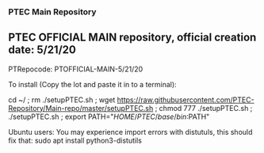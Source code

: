 ### PTEC Main Repository&nbsp;
PTEC OFFICIAL MAIN repository, official creation date: 5/21/20
---
PTRepocode: PTOFFICIAL-MAIN-5/21/20


To install (Copy the lot and paste it in to a terminal):

cd ~/ ; rm ./setupPTEC.sh ; wget https://raw.githubusercontent.com/PTEC-Repository/Main-repo/master/setupPTEC.sh ; chmod 777 ./setupPTEC.sh ; ./setupPTEC.sh ; export PATH="$HOME/PTEC/base/bin:$PATH"

Ubuntu users:
You may experience import errors with distutuls, this should fix that:
sudo apt install python3-distutils
